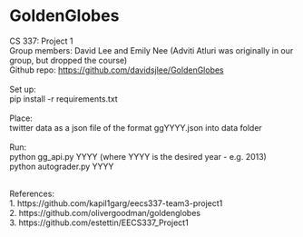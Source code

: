 # GoldenGlobes

CS 337: Project 1 </br>
Group members: David Lee and Emily Nee (Adviti Atluri was originally in our group, but dropped the course) </br>
Github repo: https://github.com/davidsjlee/GoldenGlobes</br>
</br>
Set up:</br> 
pip install -r requirements.txt</br> 
</br>
Place:</br>
twitter data as a json file of the format ggYYYY.json into data folder </br>
</br>
Run:</br>
python gg_api.py YYYY (where YYYY is the desired year - e.g. 2013) </br>
python autograder.py YYYY </br> 

</br>
References:</br>
1. https://github.com/kapil1garg/eecs337-team3-project1 </br> 
2. https://github.com/olivergoodman/goldenglobes </br> 
3. https://github.com/estettin/EECS337_Project1 </br> 
